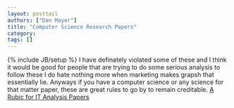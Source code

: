 ```yaml
---
layout: posttail
authors: ["Dan Mayer"]
title: "Computer Science Research Papers"
category:
tags: []
---
```

{% include JB/setup %}
I have definately violated some of these and I think it would be good for people that are trying to do some serious analysis to follow these I do hate nothing more when marketing makes grapsh that essentially lie. Anyways if you have a computer science or any science for that matter paper, these are great rules to go by to remain creditable.    [A Rubic for IT Analysis Papers](http://www.zedshaw.com/blog/philosophy/it_analysis_rubric.html)